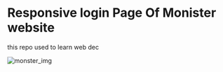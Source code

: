 # Responsive login Page Of Monister website
this repo used to learn web dec 

![monster_img](https://github.com/kyAvinash/HTMLProject/assets/141410339/99951f86-e3db-4294-81a3-9ab939fe82bb)
